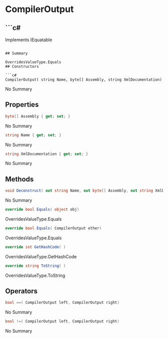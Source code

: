 # CompilerOutput

## ```c#
Implements IEquatable<CompilerOutput>
```

## Summary

OverridesValueType.Equals
## Constructors

```c#
CompilerOutput( string Name, byte[] Assembly, string XmlDocumentation) 
```
No Summary
## Properties

```c#
byte[] Assembly { get; set; } 
```
No Summary
```c#
string Name { get; set; } 
```
No Summary
```c#
string XmlDocumentation { get; set; } 
```
No Summary
## Methods

```c#
void Deconstruct( out string Name, out byte[] Assembly, out string XmlDocumentation) 
```
No Summary
```c#
override bool Equals( object obj) 
```
OverridesValueType.Equals
```c#
override bool Equals( CompilerOutput other) 
```
OverridesValueType.Equals
```c#
override int GetHashCode( ) 
```
OverridesValueType.GetHashCode
```c#
override string ToString( ) 
```
OverridesValueType.ToString
## Operators

```c#
bool ==( CompilerOutput left, CompilerOutput right) 
```
No Summary
```c#
bool !=( CompilerOutput left, CompilerOutput right) 
```
No Summary
